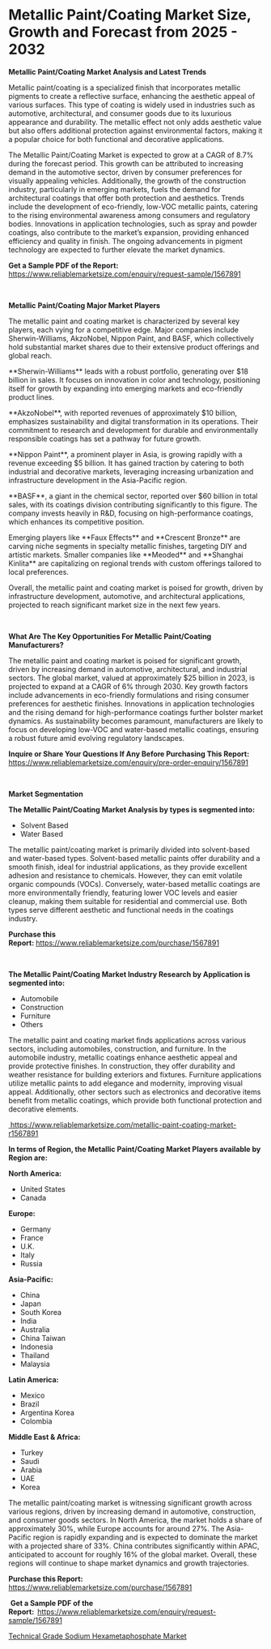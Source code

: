 <p><h1>Metallic Paint/Coating Market Size, Growth and Forecast from 2025 - 2032</h1></p><p><strong>Metallic Paint/Coating Market Analysis and Latest Trends</strong></p>
<p><p>Metallic paint/coating is a specialized finish that incorporates metallic pigments to create a reflective surface, enhancing the aesthetic appeal of various surfaces. This type of coating is widely used in industries such as automotive, architectural, and consumer goods due to its luxurious appearance and durability. The metallic effect not only adds aesthetic value but also offers additional protection against environmental factors, making it a popular choice for both functional and decorative applications.</p><p>The Metallic Paint/Coating Market is expected to grow at a CAGR of 8.7% during the forecast period. This growth can be attributed to increasing demand in the automotive sector, driven by consumer preferences for visually appealing vehicles. Additionally, the growth of the construction industry, particularly in emerging markets, fuels the demand for architectural coatings that offer both protection and aesthetics. Trends include the development of eco-friendly, low-VOC metallic paints, catering to the rising environmental awareness among consumers and regulatory bodies. Innovations in application technologies, such as spray and powder coatings, also contribute to the market’s expansion, providing enhanced efficiency and quality in finish. The ongoing advancements in pigment technology are expected to further elevate the market dynamics.</p></p>
<p><strong>Get a Sample PDF of the Report:&nbsp;</strong> <a href="https://www.reliablemarketsize.com/enquiry/request-sample/1567891?utm_campaign=3129&utm_medium=2&utm_source=Github&utm_content=ia&utm_term=23032025&utm_id=metallic-paintcoating">https://www.reliablemarketsize.com/enquiry/request-sample/1567891</a></p>
<p>&nbsp;</p>
<p><strong>Metallic Paint/Coating Major Market Players</strong></p>
<p><p>The metallic paint and coating market is characterized by several key players, each vying for a competitive edge. Major companies include Sherwin-Williams, AkzoNobel, Nippon Paint, and BASF, which collectively hold substantial market shares due to their extensive product offerings and global reach.</p><p>**Sherwin-Williams** leads with a robust portfolio, generating over $18 billion in sales. It focuses on innovation in color and technology, positioning itself for growth by expanding into emerging markets and eco-friendly product lines.</p><p>**AkzoNobel**, with reported revenues of approximately $10 billion, emphasizes sustainability and digital transformation in its operations. Their commitment to research and development for durable and environmentally responsible coatings has set a pathway for future growth.</p><p>**Nippon Paint**, a prominent player in Asia, is growing rapidly with a revenue exceeding $5 billion. It has gained traction by catering to both industrial and decorative markets, leveraging increasing urbanization and infrastructure development in the Asia-Pacific region.</p><p>**BASF**, a giant in the chemical sector, reported over $60 billion in total sales, with its coatings division contributing significantly to this figure. The company invests heavily in R&D, focusing on high-performance coatings, which enhances its competitive position.</p><p>Emerging players like **Faux Effects** and **Crescent Bronze** are carving niche segments in specialty metallic finishes, targeting DIY and artistic markets. Smaller companies like **Meoded** and **Shanghai Kinlita** are capitalizing on regional trends with custom offerings tailored to local preferences.</p><p>Overall, the metallic paint and coating market is poised for growth, driven by infrastructure development, automotive, and architectural applications, projected to reach significant market size in the next few years.</p></p>
<p>&nbsp;</p>
<p><strong>What Are The Key Opportunities For Metallic Paint/Coating Manufacturers?</strong></p>
<p><p>The metallic paint and coating market is poised for significant growth, driven by increasing demand in automotive, architectural, and industrial sectors. The global market, valued at approximately $25 billion in 2023, is projected to expand at a CAGR of 6% through 2030. Key growth factors include advancements in eco-friendly formulations and rising consumer preferences for aesthetic finishes. Innovations in application technologies and the rising demand for high-performance coatings further bolster market dynamics. As sustainability becomes paramount, manufacturers are likely to focus on developing low-VOC and water-based metallic coatings, ensuring a robust future amid evolving regulatory landscapes.</p></p>
<p><strong>Inquire or Share Your Questions If Any Before Purchasing This Report:</strong> <a href="https://www.reliablemarketsize.com/enquiry/pre-order-enquiry/1567891?utm_campaign=3129&utm_medium=2&utm_source=Github&utm_content=ia&utm_term=23032025&utm_id=metallic-paintcoating">https://www.reliablemarketsize.com/enquiry/pre-order-enquiry/1567891</a></p>
<p>&nbsp;</p>
<p><strong>Market Segmentation</strong></p>
<p><strong>The Metallic Paint/Coating Market Analysis by types is segmented into:</strong></p>
<p><ul><li>Solvent Based</li><li>Water Based</li></ul></p>
<p><p>The metallic paint/coating market is primarily divided into solvent-based and water-based types. Solvent-based metallic paints offer durability and a smooth finish, ideal for industrial applications, as they provide excellent adhesion and resistance to chemicals. However, they can emit volatile organic compounds (VOCs). Conversely, water-based metallic coatings are more environmentally friendly, featuring lower VOC levels and easier cleanup, making them suitable for residential and commercial use. Both types serve different aesthetic and functional needs in the coatings industry.</p></p>
<p><strong>Purchase this Report:&nbsp;</strong><a href="https://www.reliablemarketsize.com/purchase/1567891?utm_campaign=3129&utm_medium=2&utm_source=Github&utm_content=ia&utm_term=23032025&utm_id=metallic-paintcoating">https://www.reliablemarketsize.com/purchase/1567891</a></p>
<p>&nbsp;</p>
<p><strong>The Metallic Paint/Coating Market Industry Research by Application is segmented into:</strong></p>
<p><ul><li>Automobile</li><li>Construction</li><li>Furniture</li><li>Others</li></ul></p>
<p><p>The metallic paint and coating market finds applications across various sectors, including automobiles, construction, and furniture. In the automobile industry, metallic coatings enhance aesthetic appeal and provide protective finishes. In construction, they offer durability and weather resistance for building exteriors and fixtures. Furniture applications utilize metallic paints to add elegance and modernity, improving visual appeal. Additionally, other sectors such as electronics and decorative items benefit from metallic coatings, which provide both functional protection and decorative elements.</p></p>
<p><a href="https://www.reliablemarketsize.com/metallic-paint-coating-market-r1567891?utm_campaign=3129&utm_medium=2&utm_source=Github&utm_content=ia&utm_term=23032025&utm_id=metallic-paintcoating">&nbsp;https://www.reliablemarketsize.com/metallic-paint-coating-market-r1567891</a></p>
<p><strong>In terms of Region, the Metallic Paint/Coating Market Players available by Region are:</strong></p>
<p>
    <p> <strong> North America: </strong>
        <ul>
            <li>United States</li>
            <li>Canada</li>
        </ul>
        </p> 
    <p> <strong> Europe: </strong>
        <ul>
            <li>Germany</li>
            <li>France</li>
            <li>U.K.</li>
            <li>Italy</li>
            <li>Russia</li>
        </ul>
        </p> 
    <p> <strong> Asia-Pacific: </strong>
        <ul>
            <li>China</li>
            <li>Japan</li>
            <li>South Korea</li>
            <li>India</li>
            <li>Australia</li>
            <li>China Taiwan</li>
            <li>Indonesia</li>
            <li>Thailand</li>
            <li>Malaysia</li>
        </ul>
        </p> 
    <p> <strong> Latin America: </strong>
        <ul>
            <li>Mexico</li>
            <li>Brazil</li>
            <li>Argentina Korea</li>
            <li>Colombia</li>
        </ul>
        </p> 
    <p> <strong> Middle East & Africa: </strong>
        <ul>
            <li>Turkey</li>
            <li>Saudi</li>
            <li>Arabia</li>
            <li>UAE</li>
            <li>Korea</li>
        </ul>
    </p>
    </p>
<p><p>The metallic paint/coating market is witnessing significant growth across various regions, driven by increasing demand in automotive, construction, and consumer goods sectors. In North America, the market holds a share of approximately 30%, while Europe accounts for around 27%. The Asia-Pacific region is rapidly expanding and is expected to dominate the market with a projected share of 33%. China contributes significantly within APAC, anticipated to account for roughly 16% of the global market. Overall, these regions will continue to shape market dynamics and growth trajectories.</p></p>
<p><strong>Purchase this Report: </strong><a href="https://www.reliablemarketsize.com/purchase/1567891?utm_campaign=3129&utm_medium=2&utm_source=Github&utm_content=ia&utm_term=23032025&utm_id=metallic-paintcoating">https://www.reliablemarketsize.com/purchase/1567891</a></p>
<p>&nbsp;<strong>Get a Sample PDF of the Report:&nbsp;&nbsp;</strong><a href="https://www.reliablemarketsize.com/enquiry/request-sample/1567891?utm_campaign=3129&utm_medium=2&utm_source=Github&utm_content=ia&utm_term=23032025&utm_id=metallic-paintcoating">https://www.reliablemarketsize.com/enquiry/request-sample/1567891</a></p>
<p><strong></strong></p>
<p><p><a href="https://github.com/duscarajlha/Market-Research-Report-List-1/blob/main/technical-grade-sodium-hexametaphosphate-market.md?utm_campaign=3129&utm_medium=2&utm_source=Github&utm_content=ia&utm_term=23032025&utm_id=metallic-paintcoating">Technical Grade Sodium Hexametaphosphate Market</a></p></p>